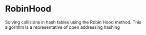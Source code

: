 # RobinHood
Solving collisions in hash tables using the Robin Hood method. This algorithm is a representative of open addressing hashing
